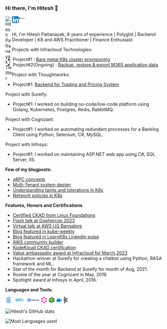 ### Hi there, I'm Hitesh 👋

<a href="https://twitter.com/hitesh110393">
  <img align="left" alt="Hitesh Pattanayak | Twitter" width="21px" src="https://raw.githubusercontent.com/anuraghazra/anuraghazra/master/assets/twitter.svg" />
</a>
<a href="https://www.linkedin.com/in/hitesh-pattanayak-52290b160/">
  <img align="left" alt="Hitesh Pattanayak | linkedin" width="21px" src="https://github.com/HiteshRepo/hiteshrepo/blob/main/img/linked-in.png"/>
</a>
<a href="https://hitesh-pattanayak.medium.com/">
  <img align="left" alt="Hitesh Pattanayak | Medium" width="21px" src="https://github.com/HiteshRepo/hiteshrepo/blob/main/img/medium.jpeg"/>
</a>
<br />
<br />

Hi, I'm Hitesh Pattanayak, 8 years of experience | Polyglot | Backend Developer | K8 and AWS Practitioner | Finance Enthusiast.

Projects with Infracloud Technologies:
- Project#1 : [Bare metal K8s cluster provisioning](https://github.com/HiteshRepo/hiteshrepo/blob/main/projects/eksa-bm.md)
- Project#2(Ongoing) : [Backup, restore & export M365 application data](https://corsobackup.io/)


Project with Thoughtworks:
- Project#1: [Backend for Trading and Pricing System](https://github.com/HiteshRepo/hiteshrepo/blob/main/projects/voyager.md)

Project with Sureify: 
- Project#1: I worked on building no-code/low-code platform using Golang, Kubernetes, Postgres, Redis, RabbitMQ.

Project with Cognizant: 
- Project#1: I worked on automating redundant processes for a Banking Client using Python, Selenium, C#, MySQL.

Project with Infosys:
- Project#1: I worked on  maintaining ASP.NET web app using C#, SQL Server, IIS.

**Few of my blogposts:**
- [gRPC concepts](https://www.infracloud.io/blogs/understanding-grpc-concepts-best-practices)
- [Multi-Tenant system design](https://medium.com/dev-genius/ticket-management-system-design-c32f948ce3c4)
- [Understanding taints and tolerations in K8s](https://medium.com/dev-genius/taints-tolerations-and-node-affinity-in-kubernetes-41d063157852)
- [Network policies in K8s](https://medium.com/dev-genius/network-policy-in-k8s-14eeeb905bb)

**Features, Honors and Certifications**
- [Certified CKAD from Linux Foundations](https://ti-user-certificates.s3.amazonaws.com/e0df7fbf-a057-42af-8a1f-590912be5460/0a7c5003-3e42-42e6-91b7-6746427872ee-hitesh-kumar-pattanayak-4f81e509-42d0-4205-a165-8fb54e333ac3-certificate.pdf)
- [Flash talk at Gophercon 2023](https://www.youtube.com/watch?v=X8b-cxR-FxY&list=PLbgP71NCXCqGsqyEQt4op6MuQLvvKpuU7&index=19/)
- [Virtual talk at AWS UG Bangalore](https://www.linkedin.com/feed/update/urn:li:activity:7078232488233373696/)
- [Blog featured in kube-weekly](https://email.linuxfoundation.org/kubeweekly-332)
- [Blog featured in LearnK8s LinkedIn pulse](https://www.linkedin.com/pulse/kubernetes-contributions-from-126-127-quality-of-service-memory/)
- [AWS community builder](https://www.linkedin.com/feed/update/urn:li:activity:7036657859182346240)
- [KodeKloud CKAD certification](https://kodekloud.com/certificate-verification/7C93AD7ED0-7C9992E1F1-7C8D7A6E28)
- [Value ambassador award at Infracloud for March,2023](https://www.linkedin.com/feed/update/urn:li:activity:7044552619712815104)
- Hackathon winner at Sureify for creating a chatbot using Python, RASA framework and ML.
- Star of the month for Backend at Sureify for month of Aug, 2021.
- Rookie of the year at Cognizant in May, 2019.
- Spotlight award at Infosys in April, 2016.

**Languages and Tools:**  

<code><img height="20" src="https://github.com/HiteshRepo/hiteshrepo/blob/main/img/golang.png"></code>
<code><img height="20" src="https://github.com/HiteshRepo/hiteshrepo/blob/main/img/grpcio-ar21.svg"></code>
<code><img height="20" src="https://github.com/HiteshRepo/hiteshrepo/blob/main/img/kubernetes-ar21.svg"></code>
<code><img height="20" src="https://raw.githubusercontent.com/github/explore/5c058a388828bb5fde0bcafd4bc867b5bb3f26f3/topics/graphql/graphql.png"></code>
<code><img height="20" src="https://raw.githubusercontent.com/github/explore/80688e429a7d4ef2fca1e82350fe8e3517d3494d/topics/nodejs/nodejs.png"></code>
<code><img height="20" src="https://github.com/HiteshRepo/hiteshrepo/blob/main/img/icons8-docker.svg"></code>
<code><img height="20" src="https://github.com/HiteshRepo/hiteshrepo/blob/main/img/kafka-seeklogo.com.svg"></code>

![Hitesh's GitHub stats](https://github-readme-stats.vercel.app/api?username=hiteshrepo)

![Most Languages used](https://github-readme-stats.anuraghazra1.vercel.app/api/top-langs/?username=hiteshrepo&layout=compact)
